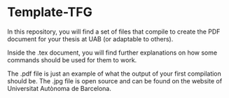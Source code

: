 # Template-TFG
In this repository, you will find a set of files that compile to create the PDF document for your thesis at UAB (or adaptable to others). 

Inside the .tex document, you will find further explanations on how some commands should be used for them to work.

The .pdf file is just an example of what the output of your first compilation should be. The .jpg file is open source and can be found on the website of Universitat Autònoma de Barcelona.
